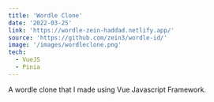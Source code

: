 ```yaml
---
title: 'Wordle Clone'
date: '2022-03-25'
link: 'https://wordle-zein-haddad.netlify.app/'
source: 'https://github.com/zein3/wordle-id/'
image: '/images/wordleclone.png'
tech:
  - VueJS
  - Pinia
---
```


A wordle clone that I made using Vue Javascript Framework.
